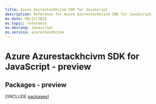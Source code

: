 ```yaml
---
title: Azure Azurestackhcivm SDK for JavaScript
description: Reference for Azure Azurestackhcivm SDK for JavaScript
ms.date: 09/12/2025
ms.topic: reference
ms.devlang: javascript
ms.service: azurestackhcivm
---
```

# Azure Azurestackhcivm SDK for JavaScript - preview
## Packages - preview
[!INCLUDE [packages](azurestackhcivm-index.md)]